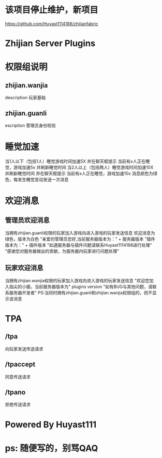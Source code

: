 # 该项目停止维护，新项目
https://github.com/Huyast1114188/zhijianfabric

# Zhijian Server Plugins
# 权限组说明
## zhijian.wanjia
description 玩家基础

## zhijian.guanli
escription 管理员身份校验

# 睡觉加速
当1人以下（包括1人）睡觉游戏时间加速5X
并在聊天框提示 当前有x人正在睡觉，游戏加速5x
并刷新睡觉时间
当2人以上（包括两人）睡觉游戏时间加速10X
并刷新睡觉时间
并在聊天框提示 当前有x人正在睡觉，游戏加速10x
消息颜色为绿色，每发生睡觉变动发送一次消息

# 欢迎消息
## 管理员欢迎消息
当拥有zhijian.guanli权限的玩家加入游戏向进入游戏的玩家发送信息
欢迎消息为绿色，版本为白色
"亲爱的管理员您好,当前服务器版本为：" + 服务器版本 "插件版本为：" + 插件版本
"如遇服务器与插件问题请联系Huyast1114188进行处理"
"感谢您对服务器做出的贡献，为服务器内玩家进行问题处理"

## 玩家欢迎消息
当拥有zhijian.wanjia权限的玩家加入游戏向进入游戏的玩家发送信息
"欢迎您加入指尖的小服，当前服务器版本为" plugins version "如有BUG与其他问题，请联系服务器开发者"
PS:当同时拥有zhijian.guanli和zhijian.wanjia权限组的，则不显示该消息

# TPA
## /tpa <playerid>
向玩家发送传送请求
## /tpaccept
同意传送请求
## /tpano
拒绝传送请求

# Powered By Huyast111
# ps: 随便写的，别骂QAQ

